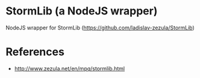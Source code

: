 StormLib (a NodeJS wrapper)
========

NodeJS wrapper for StormLib (https://github.com/ladislav-zezula/StormLib)

# References

* http://www.zezula.net/en/mpq/stormlib.html
